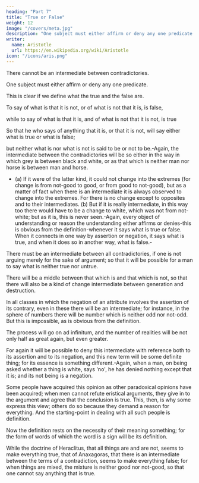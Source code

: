 ```yaml
---
heading: "Part 7"
title: "True or False"
weight: 12
image: "/covers/meta.jpg"
description: "One subject must either affirm or deny any one predicate."
writer:
  name: Aristotle 
  url: https://en.wikipedia.org/wiki/Aristotle
icon: "/icons/aris.png"
---
```



There cannot be an intermediate between contradictories. 

One subject must either affirm or deny any one predicate.

This is clear if we define what the true and the false are. 

To say of what is that it is not, or of what is not that it is, is false, 

while to say of what is that it is, and of what is not that it is not, is true 

So that he who says of anything that it is, or that it is not, will say either what is true or what is false; 

but neither what is nor what is not is said to be or not to be.-Again, the intermediate between the contradictories will be so either in the way in which grey is between black and white, or as that which is neither man nor horse is between man and horse. 

- (a) If it were of the latter kind, it could not change into the extremes (for change is from not-good to good, or from good to not-good), but as a matter of fact when there is an intermediate it is always observed to change into the extremes. For there is no change except to opposites and to their intermediates. (b) But if it is really intermediate, in this way too there would have to be a change to white, which was not from not-white; but as it is, this is never seen.-Again, every object of understanding or reason the understanding either affirms or denies-this is obvious from the definition-whenever it says what is true or false. When it connects in one way by assertion or negation, it says what is true, and when it does so in another way, what is false.-

There must be an intermediate between all contradictories, if one is not arguing merely for the sake of argument; so that it will be possible for a man to say what is neither true nor untrue.

There will be a middle between that which is and that which is not, so that there will also be a kind of change intermediate between generation and destruction.

In all classes in which the negation of an attribute involves the assertion of its contrary, even in these there will be an intermediate; for instance, in the sphere of numbers there will be number which is neither odd nor not-odd. But this is impossible, as is obvious from the definition.

The process will go on ad infinitum, and the number of realities will be not only half as great again, but even greater. 

For again it will be possible to deny this intermediate with reference both to its assertion and to its negation, and this new term will be some definite thing; for its essence is something different.-Again, when a man, on being asked whether a thing is white, says 'no', he has denied nothing except that it is; and its not being is a negation.

Some people have acquired this opinion as other paradoxical opinions have been acquired; when men cannot refute eristical arguments, they give in to the argument and agree that the conclusion is true. This, then, is why some express this view; others do so because they demand a reason for everything. And the starting-point in dealing with all such people is definition. 

Now the definition rests on the necessity of their meaning something; for the form of words of which the word is a sign will be its definition.

While the doctrine of Heraclitus, that all things are and are not, seems to make everything true, that of Anaxagoras, that there is an intermediate between the terms of a contradiction, seems to make everything false; for when things are mixed, the mixture is neither good nor not-good, so that one cannot say anything that is true.
